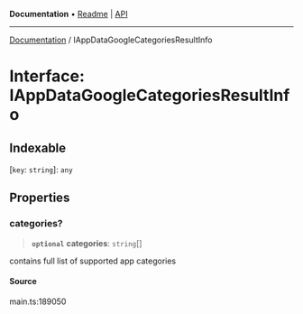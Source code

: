 **Documentation** • [Readme](../README.md) \| [API](../globals.md)

***

[Documentation](../README.md) / IAppDataGoogleCategoriesResultInfo

# Interface: IAppDataGoogleCategoriesResultInfo

## Indexable

 \[`key`: `string`\]: `any`

## Properties

### categories?

> **`optional`** **categories**: `string`[]

contains full list of supported app categories

#### Source

main.ts:189050
